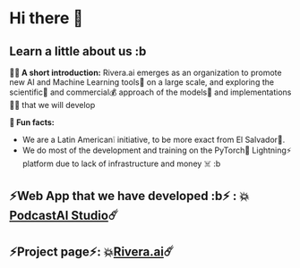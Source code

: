 # Hi there 👋



## Learn a little about us :b

**🙋‍♀️ A short introduction:** Rivera.ai emerges as an organization to promote new AI and Machine Learning tools🧠 on a large scale, and exploring the scientific🧪 and commercial💰 approach of the models🤖 and implementations👨‍💻 that we will develop

**🍿 Fun facts:** 
- We are a Latin American❕ initiative, to be more exact from El Salvador🧠.
- We do most of the development and training on the PyTorch🐍 Lightning⚡️ platform due to lack of infrastructure and money ☠️ :b
  
## ⚡️Web App that we have developed :b⚡️ : 💥[PodcastAI Studio](https://www.podcastai.tech/)☄️

## ⚡️Project page⚡️: 💥[Rivera.ai](https://rivera-ai.github.io/Rivera.ai-page/)☄️

